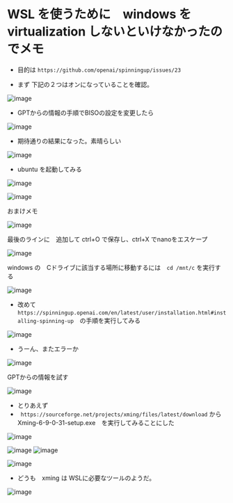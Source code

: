 
# WSL を使うために　windows を virtualization しないといけなかったのでメモ
* 目的は `https://github.com/openai/spinningup/issues/23` 
  

* まず 下記の２つはオンになっていることを確認。

![image](https://github.com/jamad/jamad.github.io/assets/949913/9579aac8-5958-48e7-a3f9-852c636d14bd)

* GPTからの情報の手順でBISOの設定を変更したら

![image](https://github.com/jamad/jamad.github.io/assets/949913/5b324f91-ee55-4c1c-8dbd-572c6e6e1733)

* 期待通りの結果になった。素晴らしい

![image](https://github.com/jamad/jamad.github.io/assets/949913/f5939a09-8c80-4c90-b03b-2362a13b637b)

* ubuntu を起動してみる

![image](https://github.com/jamad/jamad.github.io/assets/949913/e131b052-5051-4cfe-b90e-e11348a78718)

![image](https://github.com/jamad/jamad.github.io/assets/949913/e2ed3225-40ec-49af-98ba-e1242ce1afff)



おまけメモ

![image](https://github.com/jamad/jamad.github.io/assets/949913/b5946f82-c4a7-4483-854b-e33775cab184)

最後のラインに　追加して ctrl+O で保存し、ctrl+X でnanoをエスケープ

![image](https://github.com/jamad/jamad.github.io/assets/949913/bd6b2247-fa91-41f2-8f2a-70e40a0ac439)


windows の　Cドライブに該当する場所に移動するには　`cd /mnt/c` を実行する

![image](https://github.com/jamad/jamad.github.io/assets/949913/9fe40d8a-8fdc-4a6f-a01b-656dc0aeb9a6)

* 改めて　`https://spinningup.openai.com/en/latest/user/installation.html#installing-spinning-up`　の手順を実行してみる

![image](https://github.com/jamad/jamad.github.io/assets/949913/30bc1420-54b3-4e5c-9d30-2b87275a0d85)

* うーん、またエラーか

![image](https://github.com/jamad/jamad.github.io/assets/949913/1829d266-9ca9-4ba9-bcc3-279c1309230e)


GPTからの情報を試す

![image](https://github.com/jamad/jamad.github.io/assets/949913/c81d75d4-0dc0-4bca-afbc-8b7afcc7c27a)




* とりあえず
* ` https://sourceforge.net/projects/xming/files/latest/download` から　Xming-6-9-0-31-setup.exe　を実行してみることにした


![image](https://github.com/jamad/jamad.github.io/assets/949913/5a4de3fb-f976-4fdf-806d-edc29e02edde)

![image](https://github.com/jamad/jamad.github.io/assets/949913/1ac2718f-4e89-4416-82e0-7cf91fe5e5d6)
![image](https://github.com/jamad/jamad.github.io/assets/949913/b56776af-99ed-42fb-a5ce-8fabcd18b1cc)

![image](https://github.com/jamad/jamad.github.io/assets/949913/87611f9a-fa06-4072-b930-3c6ae1911573)


* どうも　xming は WSLに必要なツールのようだ。

![image](https://github.com/jamad/jamad.github.io/assets/949913/79ee38f8-c7c9-4f2e-a627-6c3521314a5e)

